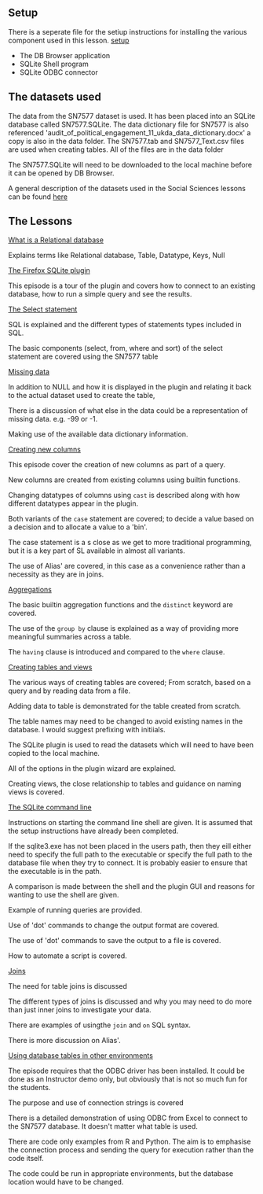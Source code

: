 

## Setup

There is a seperate file for the setiup instructions for installing the various component used in this lesson. [setup](../setup.md)

* The DB Browser application
* SQLite Shell program
* SQLite ODBC connector

## The datasets used

The data from the SN7577 dataset is used. It has been placed into an SQLite database called SN7577.SQLite.
The data dictionary file for SN7577 is also referenced 'audit_of_political_engagement_11_ukda_data_dictionary.docx' a copy is also in the data folder.
The SN7577.tab and SN7577_Text.csv files are used when creating tables.
All of the files are in the data folder

The SN7577.SQLite will need to be downloaded to the local machine before it can be opened by DB Browser.

A general description of the datasets used in the Social Sciences lessons can be found [here](link)

## The Lessons

[What is a Relational database](link)

Explains terms like Relational database, Table, Datatype, Keys, Null

[The Firefox SQLite plugin](link)

This episode is a tour of the plugin and covers how to connect to an existing database, how to run a simple query and see the results.

[The Select statement](link)

SQL is explained and the different types of statements types included in SQL.

The basic components (select, from, where and sort) of the select statement are covered using the SN7577 table

[Missing data](link)

In addition to NULL and how it is displayed in the plugin and relating it back to the actual dataset used to create the table,

There is a discussion of what else in the data could be a representation of missing data. e.g. -99 or -1.

Making use of the available data dictionary information.

[Creating new columns](link)

This episode cover the creation of new columns as part of a query. 

New columns are created from existing columns using builtin functions.

Changing datatypes of columns using `cast` is described along with how different datatypes appear in the plugin.

Both variants of the `case` statement are covered; to decide a value based on a decision and to allocate a value to a 'bin'.

The case statement is a s close as we get to more traditional programming, but it is a key part of SL available in almost all variants.

The use of Alias' are covered, in this case as a convenience rather than a necessity as they are in joins.


[Aggregations](link)

The basic builtin aggregation functions and the `distinct` keyword are covered.

The use of the `group by` clause is explained as a way of providing more meaningful summaries across a table.

The `having` clause is introduced and compared to the `where` clause.

[Creating tables and views](link)

The various ways of creating tables are covered; From scratch, based on a query and by reading data from a file.

Adding data to table is demonstrated for the table created from scratch.

The table names may need to be changed to avoid existing names in the database. I would suggest prefixing with initiials.

The SQLite plugin is used to read the datasets which will need to have been copied to the local machine.

All of the options in the plugin wizard are explained.

Creating views, the close relationship to tables and guidance on naming views is covered.

[The SQLite command line](link)

Instructions on starting the command line shell are given. It is assumed that the setup instructions have already been completed.

If the sqlite3.exe has not been placed in the users path, then they eill either need to specify the full path to the executable or specify the full path to the database file when they try to connect. It is probably easier to ensure that the executable is in the path.

A comparison is made between the shell and the plugin GUI and reasons for wanting to use the shell are given.

Example of running queries are provided.

Use of 'dot' commands to change the output format are covered.

The use of 'dot' commands to save the output to a file is covered.

How to automate a script is covered.


[Joins](link)

The need for table joins is discussed

The different types of joins is discussed and why you may need to do more than just inner joins to investigate your data.

There are examples of usingthe `join` and `on` SQL syntax. 

There is more discussion on Alias'.

[Using database tables in other environments](link)

The episode requires that the ODBC driver has been installed.  It could be done as an Instructor demo only, but obviously that is not so much fun for the students.

The purpose and use of connection strings is covered 

There is a detailed demonstration of using ODBC from Excel to connect to the SN7577 database. It doesn't matter what table is used.

There are code only examples from R and Python. The aim is to emphasise the connection process and sending the query for execution rather than the code itself.

The code could be run in appropriate environments, but the database location would have to be changed.
